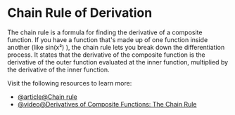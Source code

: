 # Chain Rule of Derivation

The chain rule is a formula for finding the derivative of a composite function.  If you have a function that's made up of one function inside another (like sin(x²) ), the chain rule lets you break down the differentiation process. It states that the derivative of the composite function is the derivative of the outer function evaluated at the inner function, multiplied by the derivative of the inner function.

Visit the following resources to learn more:

- [@article@Chain rule](https://en.wikipedia.org/wiki/Chain_rule)
- [@video@Derivatives of Composite Functions: The Chain Rule](https://www.youtube.com/watch?v=_x1nCg2LfuA)
